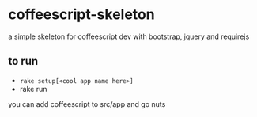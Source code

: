 coffeescript-skeleton
=====================

a simple skeleton for coffeescript dev with bootstrap, jquery and requirejs

## to run
* `rake setup[<cool app name here>]`
* rake run

you can add coffeescript to src/app and go nuts
